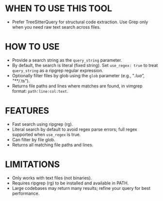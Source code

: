 # WHEN TO USE THIS TOOL

- Prefer TreeSitterQuery for structural code extraction. Use Grep only when you need raw text search across files.

# HOW TO USE

- Provide a search string as the `query_string` parameter.
- By default, the search is literal (fixed string). Set `use_regex: true` to treat `query_string` as a ripgrep regular expression.
- Optionally filter files by glob using the `glob` parameter (e.g., "*.lua", "**/*.ts").
- Returns file paths and lines where matches are found, in vimgrep format: `path:line:col:text`.

# FEATURES

- Fast search using ripgrep (rg).
- Literal search by default to avoid regex parse errors; full regex supported when `use_regex` is true.
- Can filter by file glob.
- Returns all matching file paths and lines.

# LIMITATIONS

- Only works with text files (not binaries).
- Requires ripgrep (rg) to be installed and available in PATH.
- Large codebases may return many results; refine your query for best performance.

